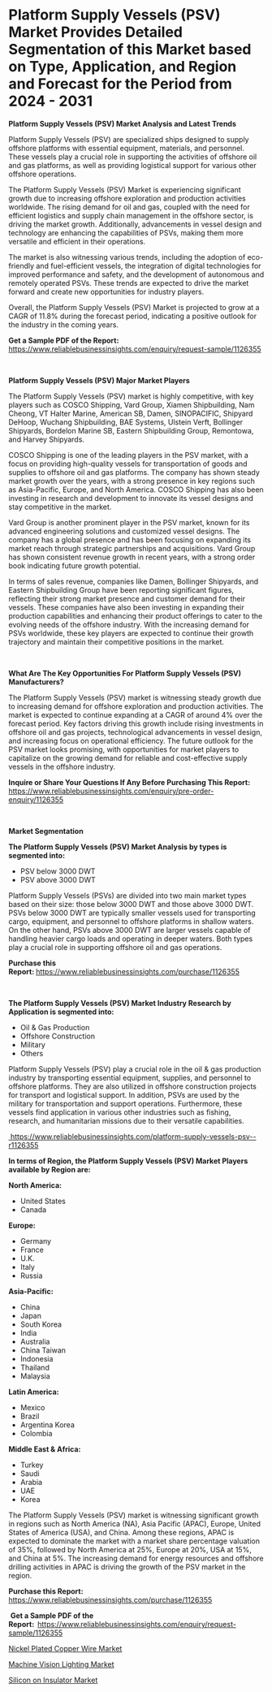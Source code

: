 <p><h1>Platform Supply Vessels (PSV) Market Provides Detailed Segmentation of this Market based on Type, Application, and Region and Forecast for the Period from 2024 - 2031</h1></p><p><strong>Platform Supply Vessels (PSV) Market Analysis and Latest Trends</strong></p>
<p><p>Platform Supply Vessels (PSV) are specialized ships designed to supply offshore platforms with essential equipment, materials, and personnel. These vessels play a crucial role in supporting the activities of offshore oil and gas platforms, as well as providing logistical support for various other offshore operations.</p><p>The Platform Supply Vessels (PSV) Market is experiencing significant growth due to increasing offshore exploration and production activities worldwide. The rising demand for oil and gas, coupled with the need for efficient logistics and supply chain management in the offshore sector, is driving the market growth. Additionally, advancements in vessel design and technology are enhancing the capabilities of PSVs, making them more versatile and efficient in their operations.</p><p>The market is also witnessing various trends, including the adoption of eco-friendly and fuel-efficient vessels, the integration of digital technologies for improved performance and safety, and the development of autonomous and remotely operated PSVs. These trends are expected to drive the market forward and create new opportunities for industry players.</p><p>Overall, the Platform Supply Vessels (PSV) Market is projected to grow at a CAGR of 11.8% during the forecast period, indicating a positive outlook for the industry in the coming years.</p></p>
<p><strong>Get a Sample PDF of the Report:&nbsp;</strong> <a href="https://www.reliablebusinessinsights.com/enquiry/request-sample/1126355">https://www.reliablebusinessinsights.com/enquiry/request-sample/1126355</a></p>
<p>&nbsp;</p>
<p><strong>Platform Supply Vessels (PSV) Major Market Players</strong></p>
<p><p>The Platform Supply Vessels (PSV) market is highly competitive, with key players such as COSCO Shipping, Vard Group, Xiamen Shipbuilding, Nam Cheong, VT Halter Marine, American SB, Damen, SINOPACIFIC, Shipyard DeHoop, Wuchang Shipbuilding, BAE Systems, Ulstein Verft, Bollinger Shipyards, Bordelon Marine SB, Eastern Shipbuilding Group, Remontowa, and Harvey Shipyards.</p><p>COSCO Shipping is one of the leading players in the PSV market, with a focus on providing high-quality vessels for transportation of goods and supplies to offshore oil and gas platforms. The company has shown steady market growth over the years, with a strong presence in key regions such as Asia-Pacific, Europe, and North America. COSCO Shipping has also been investing in research and development to innovate its vessel designs and stay competitive in the market.</p><p>Vard Group is another prominent player in the PSV market, known for its advanced engineering solutions and customized vessel designs. The company has a global presence and has been focusing on expanding its market reach through strategic partnerships and acquisitions. Vard Group has shown consistent revenue growth in recent years, with a strong order book indicating future growth potential.</p><p>In terms of sales revenue, companies like Damen, Bollinger Shipyards, and Eastern Shipbuilding Group have been reporting significant figures, reflecting their strong market presence and customer demand for their vessels. These companies have also been investing in expanding their production capabilities and enhancing their product offerings to cater to the evolving needs of the offshore industry. With the increasing demand for PSVs worldwide, these key players are expected to continue their growth trajectory and maintain their competitive positions in the market.</p></p>
<p>&nbsp;</p>
<p><strong>What Are The Key Opportunities For Platform Supply Vessels (PSV) Manufacturers?</strong></p>
<p><p>The Platform Supply Vessels (PSV) market is witnessing steady growth due to increasing demand for offshore exploration and production activities. The market is expected to continue expanding at a CAGR of around 4% over the forecast period. Key factors driving this growth include rising investments in offshore oil and gas projects, technological advancements in vessel design, and increasing focus on operational efficiency. The future outlook for the PSV market looks promising, with opportunities for market players to capitalize on the growing demand for reliable and cost-effective supply vessels in the offshore industry.</p></p>
<p><strong>Inquire or Share Your Questions If Any Before Purchasing This Report:</strong> <a href="https://www.reliablebusinessinsights.com/enquiry/pre-order-enquiry/1126355">https://www.reliablebusinessinsights.com/enquiry/pre-order-enquiry/1126355</a></p>
<p>&nbsp;</p>
<p><strong>Market Segmentation</strong></p>
<p><strong>The Platform Supply Vessels (PSV) Market Analysis by types is segmented into:</strong></p>
<p><ul><li>PSV below 3000 DWT</li><li>PSV above 3000 DWT</li></ul></p>
<p><p>Platform Supply Vessels (PSVs) are divided into two main market types based on their size: those below 3000 DWT and those above 3000 DWT. PSVs below 3000 DWT are typically smaller vessels used for transporting cargo, equipment, and personnel to offshore platforms in shallow waters. On the other hand, PSVs above 3000 DWT are larger vessels capable of handling heavier cargo loads and operating in deeper waters. Both types play a crucial role in supporting offshore oil and gas operations.</p></p>
<p><strong>Purchase this Report:&nbsp;</strong><a href="https://www.reliablebusinessinsights.com/purchase/1126355">https://www.reliablebusinessinsights.com/purchase/1126355</a></p>
<p>&nbsp;</p>
<p><strong>The Platform Supply Vessels (PSV) Market Industry Research by Application is segmented into:</strong></p>
<p><ul><li>Oil & Gas Production</li><li>Offshore Construction</li><li>Military</li><li>Others</li></ul></p>
<p><p>Platform Supply Vessels (PSV) play a crucial role in the oil & gas production industry by transporting essential equipment, supplies, and personnel to offshore platforms. They are also utilized in offshore construction projects for transport and logistical support. In addition, PSVs are used by the military for transportation and support operations. Furthermore, these vessels find application in various other industries such as fishing, research, and humanitarian missions due to their versatile capabilities.</p></p>
<p><a href="https://www.reliablebusinessinsights.com/platform-supply-vessels-psv--r1126355">&nbsp;https://www.reliablebusinessinsights.com/platform-supply-vessels-psv--r1126355</a></p>
<p><strong>In terms of Region, the Platform Supply Vessels (PSV) Market Players available by Region are:</strong></p>
<p>
    <p> <strong> North America: </strong>
        <ul>
            <li>United States</li>
            <li>Canada</li>
        </ul>
        </p> 
    <p> <strong> Europe: </strong>
        <ul>
            <li>Germany</li>
            <li>France</li>
            <li>U.K.</li>
            <li>Italy</li>
            <li>Russia</li>
        </ul>
        </p> 
    <p> <strong> Asia-Pacific: </strong>
        <ul>
            <li>China</li>
            <li>Japan</li>
            <li>South Korea</li>
            <li>India</li>
            <li>Australia</li>
            <li>China Taiwan</li>
            <li>Indonesia</li>
            <li>Thailand</li>
            <li>Malaysia</li>
        </ul>
        </p> 
    <p> <strong> Latin America: </strong>
        <ul>
            <li>Mexico</li>
            <li>Brazil</li>
            <li>Argentina Korea</li>
            <li>Colombia</li>
        </ul>
        </p> 
    <p> <strong> Middle East & Africa: </strong>
        <ul>
            <li>Turkey</li>
            <li>Saudi</li>
            <li>Arabia</li>
            <li>UAE</li>
            <li>Korea</li>
        </ul>
    </p>
    </p>
<p><p>The Platform Supply Vessels (PSV) market is witnessing significant growth in regions such as North America (NA), Asia Pacific (APAC), Europe, United States of America (USA), and China. Among these regions, APAC is expected to dominate the market with a market share percentage valuation of 35%, followed by North America at 25%, Europe at 20%, USA at 15%, and China at 5%. The increasing demand for energy resources and offshore drilling activities in APAC is driving the growth of the PSV market in the region.</p></p>
<p><strong>Purchase this Report: </strong><a href="https://www.reliablebusinessinsights.com/purchase/1126355">https://www.reliablebusinessinsights.com/purchase/1126355</a></p>
<p>&nbsp;<strong>Get a Sample PDF of the Report:&nbsp;&nbsp;</strong><a href="https://www.reliablebusinessinsights.com/enquiry/request-sample/1126355">https://www.reliablebusinessinsights.com/enquiry/request-sample/1126355</a></p>
<p><strong></strong></p>
<p><p><a href="https://www.linkedin.com/pulse/nickel-plated-copper-wire-market-ndash-industry-trends-qvave">Nickel Plated Copper Wire Market</a></p><p><a href="https://www.linkedin.com/pulse/emerging-trends-machine-vision-lighting-market-global-l7vxe">Machine Vision Lighting Market</a></p><p><a href="https://www.linkedin.com/pulse/in-depth-analysis-global-silicon-insulator-market-scope-gfi8e">Silicon on Insulator Market</a></p></p>